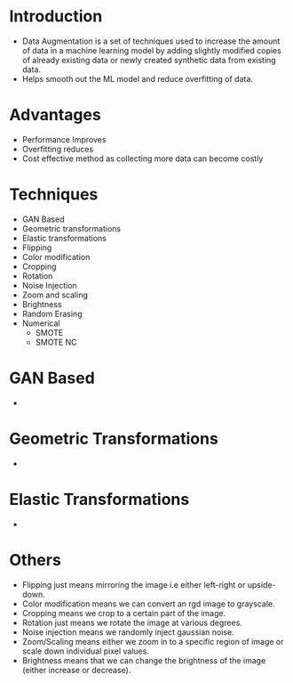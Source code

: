# Introduction
* Data Augmentation is a set of techniques used to increase the amount of data in a machine learning model by adding slightly modified copies of already existing data or newly created synthetic data from existing data.
* Helps smooth out the ML model and reduce overfitting of data.

# Advantages
* Performance Improves
* Overfitting reduces
* Cost effective method as collecting more data can become costly

# Techniques
* GAN Based
* Geometric transformations
* Elastic transformations
* Flipping
* Color modification
* Cropping
* Rotation
* Noise Injection
* Zoom and scaling
* Brightness
* Random Erasing
* Numerical
    * SMOTE
    * SMOTE NC

# GAN Based
* 

# Geometric Transformations
* 

# Elastic Transformations
* 

# Others
* Flipping just means mirroring the image i.e either left-right or upside-down.
* Color modification means we can convert an rgd image to grayscale.
* Cropping means we crop to a certain part of the image.
* Rotation just means we rotate the image at various degrees.
* Noise injection means we randomly inject gaussian noise.
* Zoom/Scaling means either we zoom in to a specific region of image or scale down individual pixel values.
* Brightness means that we can change the brightness of the image (either increase or decrease).